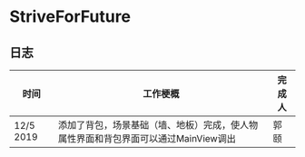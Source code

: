 # StriveForFuture

## 日志

| 时间      | 工作梗概                                                     | 完成人 |
| --------- | ------------------------------------------------------------ | ------ |
| 12/5 2019 | 添加了背包，场景基础（墙、地板）完成，使人物属性界面和背包界面可以通过MainView调出 | 郭颐   |

